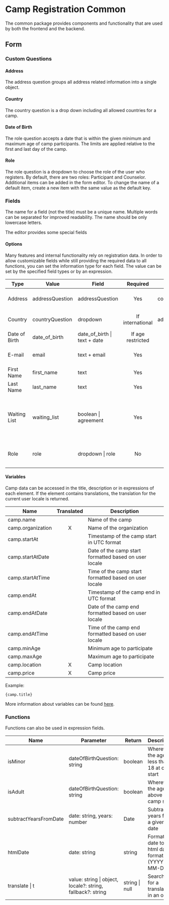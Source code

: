 # Camp Registration Common

The common package provides components and functionality that are used by both the frontend and the backend.

## Form

### Custom Questions

#### Address

The address question groups all address related information into a single object.

#### Country

The country question is a drop down including all allowed countries for a camp.

#### Date of Birth

The role question accepts a date that is within the given minimum and maximum age of camp participants. 
The limits are applied relative to the first and last day of the camp.

#### Role

The role question is a dropdown to choose the role of the user who registers. 
By default, there are two roles: Participant and Counselor.
Additional items can be added in the form editor.
To change the name of a default item, create a new item with the same value as the default key.


### Fields

The name for a field (not the title) must be a unique name. Multiple words can be separated for improved readability.
The name should be only lowercase letters.

The editor provides some special fields

#### Options

Many features and internal functionality rely on registration data.
In order to allow customizable fields while still providing the required data to all functions, you can set the
information type for each field.
The value can be set by the specified field types or by an expression.

| Type          | Value           | Field                        |     Required      | Alternative     | Description                                                                               |
|---------------|-----------------|------------------------------|:-----------------:|-----------------|-------------------------------------------------------------------------------------------|
| Address       | addressQuestion | addressQuestion              |        Yes        | countryQuestion | The countryQuestion of the person                                                         |
| Country       | countryQuestion | dropdown                     | If international  | addressQuestion | The countryQuestion of the person                                                         |
| Date of Birth | date_of_birth   | date_of_birth \| text + date | If age restricted |                 | The date of birth of the person                                                           |
| E-mail        | email           | text + email                 |        Yes        |                 | The primary email of the person                                                           |
| First Name    | first_name      | text                         |        Yes        |                 | The persons first name                                                                    |
| Last Name     | last_name       | text                         |        Yes        |                 | The persons family name                                                                   |
| Waiting List  | waiting_list    | boolean \| agreement         |        Yes        |                 | The user confirms that the camp is full and the registration is added to the waiting list |
| Role          | role            | dropdown \| role             |        No         |                 | The role of the person. The default is participant.                                       |

#### Variables

Camp data can be accessed in the title, description or in expressions of each element.
If the element contains translations, the translation for the current user locale is returned.

| Name              | Translated | Description                                           |
|-------------------|:----------:|-------------------------------------------------------|
| camp.name         |            | Name of the camp                                      |
| camp.organization |     X      | Name of the organization                              |
| camp.startAt      |            | Timestamp of the camp start in UTC format             |
| camp.startAtDate  |            | Date of the camp start formatted based on user locale |
| camp.startAtTime  |            | Time of the camp start formatted based on user locale |
| camp.endAt        |            | Timestamp of the camp end in UTC format               |
| camp.endAtDate    |            | Date of the camp end formatted based on user locale   |
| camp.endAtTime    |            | Time of the camp end formatted based on user locale   |
| camp.minAge       |            | Minimum age to participate                            |
| camp.maxAge       |            | Maximum age to participate                            |
| camp.location     |     X      | Camp location                                         |
| camp.price        |     X      | Camp price                                            |

Example:

```text
{camp.title}
```

More information about variables can be
found [here](https://surveyjs.io/form-library/documentation/design-survey/conditional-logic).

### Functions

Functions can also be used in expression fields.

| Name                  | Parameter                                                   | Return         | Description                                         |
|-----------------------|-------------------------------------------------------------|----------------|-----------------------------------------------------|
| isMinor               | dateOfBirthQuestion: string                                 | boolean        | Wherever the age is less than 18 at camp start      |
| isAdult               | dateOfBirthQuestion: string                                 | boolean        | Wherever the age above 18 at camp start             |
| subtractYearsFromDate | date: string, years: number                                 | Date           | Subtracts years from a given date                   |
| htmlDate              | date: string                                                | string         | Formats a date to the html date format (YYYY-MM-DD) |
| translate \| t        | value: string \| object, locale?: string, fallback?: string | string \| null | Searches for a translation in an object             |
